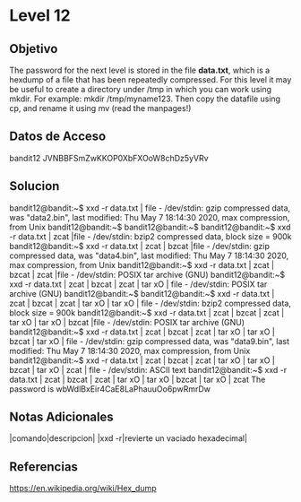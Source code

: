 # Level 12
## Objetivo
The password for the next level is stored in the file **data.txt**, which is a hexdump of a file that has been repeatedly compressed. For this level it may be useful to create a directory under /tmp in which you can work using mkdir. For example: mkdir /tmp/myname123. Then copy the datafile using cp, and rename it using mv (read the manpages!)
## Datos de Acceso
bandit12
JVNBBFSmZwKKOP0XbFXOoW8chDz5yVRv
## Solucion
bandit12@bandit:~$ xxd -r data.txt | file - 
/dev/stdin: gzip compressed data, was "data2.bin", last modified: Thu May 7 18:14:30 2020, max compression, from Unix 
bandit12@bandit:~$
bandit12@bandit:~$ 
bandit12@bandit:~$ xxd -r data.txt | zcat |file - 
/dev/stdin: bzip2 compressed data, block size = 900k 
bandit12@bandit:~$ xxd -r data.txt | zcat | bzcat |file - 
/dev/stdin: gzip compressed data, was "data4.bin", last modified: Thu May 7 18:14:30 2020, max compression, from Unix 
bandit12@bandit:~$ xxd -r data.txt | zcat | bzcat | zcat |file - 
/dev/stdin: POSIX tar archive (GNU) 
bandit12@bandit:~$ xxd -r data.txt | zcat | bzcat | zcat | tar xO | file - 
/dev/stdin: POSIX tar archive (GNU) 
bandit12@bandit:~$ 
bandit12@bandit:~$ xxd -r data.txt | zcat | bzcat | zcat | tar xO | tar xO | file - 
/dev/stdin: bzip2 compressed data, block size = 900k 
bandit12@bandit:~$ xxd -r data.txt | zcat | bzcat | zcat | tar xO | tar xO | bzcat |file -
/dev/stdin: POSIX tar archive (GNU) 
bandit12@bandit:~$ xxd -r data.txt | zcat | bzcat | zcat | tar xO | tar xO | bzcat | tar xO | file -
/dev/stdin: gzip compressed data, was "data9.bin", last modified: Thu May 7 18:14:30 2020, max compression, from Unix 
bandit12@bandit:~$ xxd -r data.txt | zcat | bzcat | zcat | tar xO | tar xO | bzcat | tar xO | zcat | file -
/dev/stdin: ASCII text 
bandit12@bandit:~$ xxd -r data.txt | zcat | bzcat | zcat | tar xO | tar xO | bzcat | tar xO | zcat The password is wbWdlBxEir4CaE8LaPhauuOo6pwRmrDw
## Notas Adicionales
|comando|descripcion|
|xxd -r|revierte un vaciado hexadecimal|
## Referencias
https://en.wikipedia.org/wiki/Hex_dump